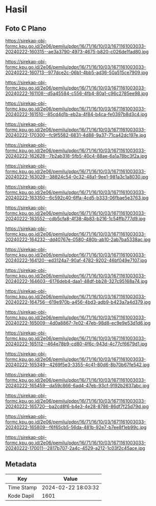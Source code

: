 # Hasil

## Foto C Plano

https://sirekap-obj-formc.kpu.go.id/2e06/pemilu/pdpr/16/71/16/10/03/1671161003033-20240222-160315--ae3a3790-4973-4675-b820-c026de1fad80.jpg

https://sirekap-obj-formc.kpu.go.id/2e06/pemilu/pdpr/16/71/16/10/03/1671161003033-20240222-160713--977dce2c-06b1-4bb5-ad36-50a515ce7909.jpg

https://sirekap-obj-formc.kpu.go.id/2e06/pemilu/pdpr/16/71/16/10/03/1671161003033-20240222-161108--d5a45584-c556-4fb4-80a1-c96c2785ee98.jpg

https://sirekap-obj-formc.kpu.go.id/2e06/pemilu/pdpr/16/71/16/10/03/1671161003033-20240222-161510--85cd4d1b-eb2a-4f84-b4ca-fe0397b8d3c4.jpg

https://sirekap-obj-formc.kpu.go.id/2e06/pemilu/pdpr/16/71/16/10/03/1671161003033-20240222-170300--fc9f5582-6831-4d88-9a37-71ca42dc197e.jpg

https://sirekap-obj-formc.kpu.go.id/2e06/pemilu/pdpr/16/71/16/10/03/1671161003033-20240222-162628--7b2ab318-5fb5-40c4-88ae-6a1a78bc3f2a.jpg

https://sirekap-obj-formc.kpu.go.id/2e06/pemilu/pdpr/16/71/16/10/03/1671161003033-20240222-163029--38824c54-0c32-48a1-9ee1-981a3c1a8030.jpg

https://sirekap-obj-formc.kpu.go.id/2e06/pemilu/pdpr/16/71/16/10/03/1671161003033-20240222-163350--6c592c40-6ffa-4cd5-b333-06fbae5e3763.jpg

https://sirekap-obj-formc.kpu.go.id/2e06/pemilu/pdpr/16/71/16/10/03/1671161003033-20240222-163552--cdb5cfa8-4f38-4b83-b216-1c54ffb777d9.jpg

https://sirekap-obj-formc.kpu.go.id/2e06/pemilu/pdpr/16/71/16/10/03/1671161003033-20240222-164232--dd40767e-0580-480b-ab10-2ab7ba5338ac.jpg

https://sirekap-obj-formc.kpu.go.id/2e06/pemilu/pdpr/16/71/16/10/03/1671161003033-20240222-164120--ed3124a7-90af-4782-9202-46bf049e7107.jpg

https://sirekap-obj-formc.kpu.go.id/2e06/pemilu/pdpr/16/71/16/10/03/1671161003033-20240222-164603--6176deb4-daa1-48df-bb28-327c95168a74.jpg

https://sirekap-obj-formc.kpu.go.id/2e06/pemilu/pdpr/16/71/16/10/03/1671161003033-20240222-164756--619e970b-a456-4bd3-adb9-b423a7a4d379.jpg

https://sirekap-obj-formc.kpu.go.id/2e06/pemilu/pdpr/16/71/16/10/03/1671161003033-20240222-165009--4d0a8867-7e02-47eb-98d8-ec9e9e53d1d6.jpg

https://sirekap-obj-formc.kpu.go.id/2e06/pemilu/pdpr/16/71/16/10/03/1671161003033-20240222-165112--464e78b9-cd80-4f6c-943d-4c77cf6679d1.jpg

https://sirekap-obj-formc.kpu.go.id/2e06/pemilu/pdpr/16/71/16/10/03/1671161003033-20240222-165349--4269f5e3-3355-4c41-80d6-8b70b67fe542.jpg

https://sirekap-obj-formc.kpu.go.id/2e06/pemilu/pdpr/16/71/16/10/03/1671161003033-20240222-165459--da59c866-6ad4-47eb-93cf-9192b2637abc.jpg

https://sirekap-obj-formc.kpu.go.id/2e06/pemilu/pdpr/16/71/16/10/03/1671161003033-20240222-165720--ba2cd8f6-b4e3-4e28-8786-86df7f25d79d.jpg

https://sirekap-obj-formc.kpu.go.id/2e06/pemilu/pdpr/16/71/16/10/03/1671161003033-20240222-165809--f6f65cb5-56da-481b-92e7-b7ee8f1eb99c.jpg

https://sirekap-obj-formc.kpu.go.id/2e06/pemilu/pdpr/16/71/16/10/03/1671161003033-20240222-170011--2817b707-2a4c-4529-a212-1c03f2c45ace.jpg


## Metadata

| Key        | Value               |
| ---------- | ------------------- |
| Time Stamp | 2024-02-22 18:03:32 |
| Kode Dapil | 1601                |



